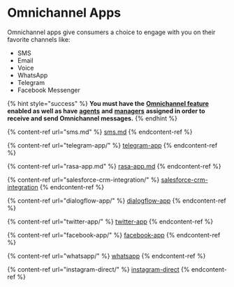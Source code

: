 # Omnichannel Apps

Omnichannel apps give consumers a choice to engage with you on their favorite channels like:

* SMS
* Email
* Voice
* WhatsApp
* Telegram
* Facebook Messenger

{% hint style="success" %}
**You must have the** [**Omnichannel feature**](https://docs.rocket.chat/guides/administration/settings/omnichannel-admins-guide#enable-omnichannel) **enabled as well as have** [**agents**](https://docs.rocket.chat/guides/omnichannel/agents) **and** [**managers**](https://docs.rocket.chat/guides/omnichannel/managers) **assigned in order to receive and send Omnichannel messages.**
{% endhint %}

{% content-ref url="sms.md" %}
[sms.md](sms.md)
{% endcontent-ref %}

{% content-ref url="telegram-app/" %}
[telegram-app](telegram-app/)
{% endcontent-ref %}

{% content-ref url="rasa-app.md" %}
[rasa-app.md](rasa-app.md)
{% endcontent-ref %}

{% content-ref url="salesforce-crm-integration/" %}
[salesforce-crm-integration](salesforce-crm-integration/)
{% endcontent-ref %}

{% content-ref url="dialogflow-app/" %}
[dialogflow-app](dialogflow-app/)
{% endcontent-ref %}

{% content-ref url="twitter-app/" %}
[twitter-app](twitter-app/)
{% endcontent-ref %}

{% content-ref url="facebook-app/" %}
[facebook-app](facebook-app/)
{% endcontent-ref %}

{% content-ref url="whatsapp/" %}
[whatsapp](whatsapp/)
{% endcontent-ref %}

{% content-ref url="instagram-direct/" %}
[instagram-direct](instagram-direct/)
{% endcontent-ref %}
